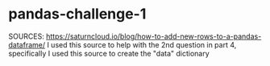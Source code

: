 # pandas-challenge-1

SOURCES: https://saturncloud.io/blog/how-to-add-new-rows-to-a-pandas-dataframe/
I used this source to help with the 2nd question in part 4, specifically I used this source to create the "data" dictionary